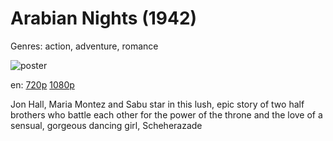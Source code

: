 # Arabian Nights (1942)

Genres: action, adventure, romance

![poster](http://image.tmdb.org/t/p/w500/yeIkefKofvoNRBVT65OlIGXmKd3.jpg)

en:
  [720p](magnet:?xt=urn:btih:C15C2D470FE070F60DFAEED227A73700C8B14D39&tr=udp://glotorrents.pw:6969/announce&tr=udp://tracker.opentrackr.org:1337/announce&tr=udp://torrent.gresille.org:80/announce&tr=udp://tracker.openbittorrent.com:80&tr=udp://tracker.coppersurfer.tk:6969&tr=udp://tracker.leechers-paradise.org:6969&tr=udp://p4p.arenabg.ch:1337&tr=udp://tracker.internetwarriors.net:1337)
  [1080p](magnet:?xt=urn:btih:1C04BFF7E41BDDAD30F138122DDB8BEEACDE3E5D&tr=udp://glotorrents.pw:6969/announce&tr=udp://tracker.opentrackr.org:1337/announce&tr=udp://torrent.gresille.org:80/announce&tr=udp://tracker.openbittorrent.com:80&tr=udp://tracker.coppersurfer.tk:6969&tr=udp://tracker.leechers-paradise.org:6969&tr=udp://p4p.arenabg.ch:1337&tr=udp://tracker.internetwarriors.net:1337)
  


Jon Hall, Maria Montez and Sabu star in this lush, epic story of two half brothers who battle each other for the power of the throne and the love of a sensual, gorgeous dancing girl, Scheherazade